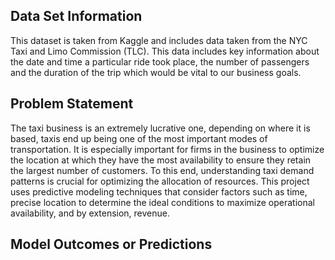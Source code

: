 ## Data Set Information

This dataset is taken from Kaggle and includes data taken from the NYC Taxi and Limo Commission (TLC). This data includes key information about the date and time a particular ride took place, the number of passengers and the duration of the trip which would be vital to our business goals.

## Problem Statement 

The taxi business is an extremely lucrative one, depending on where it is based, taxis end up being one of the most important modes of transportation. It is especially important for firms in the business to optimize the location at which they have the most availability to ensure they retain the largest number of customers. To this end, understanding taxi demand patterns is crucial for optimizing the allocation of resources. This project uses predictive modeling techniques that consider factors such as time, precise location to determine the ideal conditions to maximize operational availability, and by extension, revenue.
## Model Outcomes or Predictions